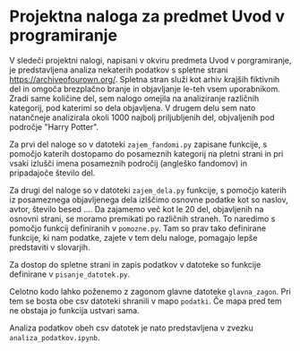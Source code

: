 # Projektna naloga za predmet Uvod v programiranje

V sledeči projektni nalogi, napisani v okviru predmeta Uvod v porgramiranje, je predstavljena analiza nekaterih podatkov s spletne strani https://archiveofourown.org/. Spletna stran služi kot arhiv krajših fiktivnih del in omgoča brezplačno branje in objavljanje le-teh vsem uporabnikom. Zradi same količine del, sem nalogo omejila na analiziranje različnih kategorij, pod katerimi so dela objavljena. V drugem delu sem nato natančneje analizirala okoli 1000 najbolj priljubljenih del, objvaljenih pod področje "Harry Potter".

Za prvi del naloge so v datoteki `zajem_fandomi.py` zapisane funkcije, s pomočjo katerih dostopamo do posameznih kategorij na pletni strani in pri vsaki izlušči imena posameznih področij (angleško fandomov) in pripadajoče število del.

Za drugi del naloge so v datoteki `zajem_dela.py` funkcije, s pomočjo katerih iz posameznega objavljenega dela izlščimo osnovne podatke kot so naslov, avtor, število besed .... Da zajamemo več kot le 20 del, objavljenih na osnovni strani, se moramo premikati po različnih straneh. To naredimo s pomočjo funkcij definiranih v `pomozne.py`. Tam so prav tako definirane funkcije, ki nam podatke, zajete v tem delu naloge, pomagajo lepše predstaviti v slovarjih.

Za dostop do spletne strani in zapis podatkov v datoteke so funkcije definirane v `pisanje_datotek.py`.

Celotno kodo lahko poženemo z zagonom glavne datoteke `glavna_zagon`. Pri tem se bosta obe csv datoteki shranili v mapo `podatki`. Če mapa pred tem ne obstaja jo funkcija ustvari sama.

Analiza podatkov obeh csv datotek je nato predstavljena v zvezku `analiza_podatkov.ipynb`. 

